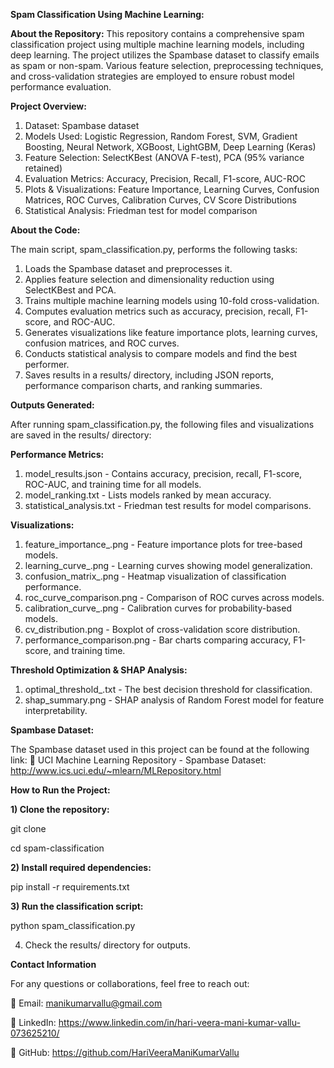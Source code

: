 **Spam Classification Using Machine Learning:**

**About the Repository:**
This repository contains a comprehensive spam classification project using multiple machine learning models, including deep learning. The project utilizes the Spambase dataset to classify emails as spam or non-spam. Various feature selection, preprocessing techniques, and cross-validation strategies are employed to ensure robust model performance evaluation.

**Project Overview:**
1) Dataset: Spambase dataset
2) Models Used: Logistic Regression, Random Forest, SVM, Gradient Boosting, Neural Network, XGBoost, LightGBM, Deep Learning (Keras)
3) Feature Selection: SelectKBest (ANOVA F-test), PCA (95% variance retained)
4) Evaluation Metrics: Accuracy, Precision, Recall, F1-score, AUC-ROC
5) Plots & Visualizations: Feature Importance, Learning Curves, Confusion Matrices, ROC Curves, Calibration Curves, CV Score Distributions
6) Statistical Analysis: Friedman test for model comparison

**About the Code:**

The main script, spam_classification.py, performs the following tasks:

1) Loads the Spambase dataset and preprocesses it.
2) Applies feature selection and dimensionality reduction using SelectKBest and PCA.
3) Trains multiple machine learning models using 10-fold cross-validation.
4) Computes evaluation metrics such as accuracy, precision, recall, F1-score, and ROC-AUC.
5) Generates visualizations like feature importance plots, learning curves, confusion matrices, and ROC curves.
6) Conducts statistical analysis to compare models and find the best performer.
7) Saves results in a results/ directory, including JSON reports, performance comparison charts, and ranking summaries.

**Outputs Generated:**

After running spam_classification.py, the following files and visualizations are saved in the results/ directory:

**Performance Metrics:**

1) model_results.json - Contains accuracy, precision, recall, F1-score, ROC-AUC, and training time for all models.
2) model_ranking.txt - Lists models ranked by mean accuracy.
3) statistical_analysis.txt - Friedman test results for model comparisons.

**Visualizations:**
1) feature_importance_<model>.png - Feature importance plots for tree-based models.
2) learning_curve_<model>.png - Learning curves showing model generalization.
3) confusion_matrix_<model>.png - Heatmap visualization of classification performance.
4) roc_curve_comparison.png - Comparison of ROC curves across models.
5) calibration_curve_<model>.png - Calibration curves for probability-based models.
6) cv_distribution.png - Boxplot of cross-validation score distribution.
7) performance_comparison.png - Bar charts comparing accuracy, F1-score, and training time.

**Threshold Optimization & SHAP Analysis:**
1) optimal_threshold_<model>.txt - The best decision threshold for classification.
2) shap_summary.png - SHAP analysis of Random Forest model for feature interpretability.

**Spambase Dataset:**

The Spambase dataset used in this project can be found at the following link:
🔗 UCI Machine Learning Repository - Spambase Dataset: http://www.ics.uci.edu/~mlearn/MLRepository.html

**How to Run the Project:**

**1) Clone the repository:**

git clone 

cd spam-classification

**2) Install required dependencies:**

pip install -r requirements.txt

**3) Run the classification script:**

python spam_classification.py

4) Check the results/ directory for outputs.

**Contact Information**

For any questions or collaborations, feel free to reach out:

📧 Email: manikumarvallu@gmail.com

🔗 LinkedIn: https://www.linkedin.com/in/hari-veera-mani-kumar-vallu-073625210/

📂 GitHub: https://github.com/HariVeeraManiKumarVallu
